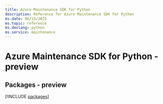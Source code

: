 ```yaml
---
title: Azure Maintenance SDK for Python
description: Reference for Azure Maintenance SDK for Python
ms.date: 06/13/2025
ms.topic: reference
ms.devlang: python
ms.service: maintenance
---
```

# Azure Maintenance SDK for Python - preview
## Packages - preview
[!INCLUDE [packages](maintenance-index.md)]